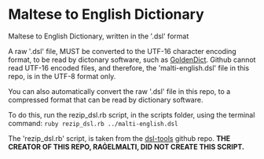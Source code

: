 # Maltese to English Dictionary
Maltese to English Dictionary, written in the '.dsl' format

A raw '.dsl' file, MUST be converted to the UTF-16 character encoding format, to be read by dictonary software, such as [GoldenDict](http://goldendict.org/). Github cannot read UTF-16 encoded files, and therefore, the 'malti-english.dsl' file in this repo, is in the UTF-8 format only.

You can also automatically convert the raw '.dsl' file in this repo, to a compressed format that can be read by dictionary software.

To do this, run the rezip_dsl.rb script, in the scripts folder, using the terminal command:
`ruby rezip_dsl.rb ../malti-english.dsl`

The 'rezip_dsl.rb' script, is taken from the [dsl-tools](https://github.com/dohliam/dsl-tools) github repo. **THE CREATOR OF THIS REPO, RAĠELMALTI, DID NOT CREATE THIS SCRIPT.**
